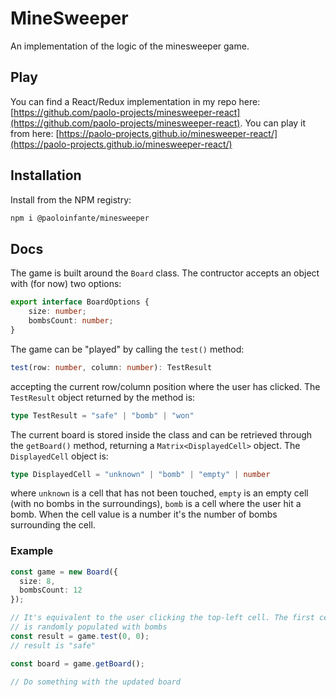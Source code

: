 # MineSweeper

An implementation of the logic of the minesweeper game.

## Play

You can find a React/Redux implementation in my repo here: [https://github.com/paolo-projects/minesweeper-react](https://github.com/paolo-projects/minesweeper-react). You can play it from here: [https://paolo-projects.github.io/minesweeper-react/](https://paolo-projects.github.io/minesweeper-react/)

## Installation

Install from the NPM registry:

```sh
npm i @paoloinfante/minesweeper
```

## Docs

The game is built around the `Board` class. The contructor accepts an object with (for now) two options:

```typescript
export interface BoardOptions {
    size: number;
    bombsCount: number;
}
```

The game can be "played" by calling the `test()` method:

```typescript
test(row: number, column: number): TestResult
```

accepting the current row/column position where the user has clicked. The `TestResult` object returned by the method
is:

```typescript
type TestResult = "safe" | "bomb" | "won"
```

The current board is stored inside the class and can be retrieved through the `getBoard()` method,
returning a `Matrix<DisplayedCell>` object. The `DisplayedCell` object is:

```typescript
type DisplayedCell = "unknown" | "bomb" | "empty" | number
```

where `unknown` is a cell that has not been touched, `empty` is an empty cell (with no bombs in the surroundings),
`bomb` is a cell where the user hit a bomb. When the cell value is a number it's the number of bombs surrounding the cell.

### Example

```typescript
const game = new Board({
  size: 8,
  bombsCount: 12
});

// It's equivalent to the user clicking the top-left cell. The first cell is safe and the rest of the board
// is randomly populated with bombs
const result = game.test(0, 0);
// result is "safe"

const board = game.getBoard();

// Do something with the updated board
```
